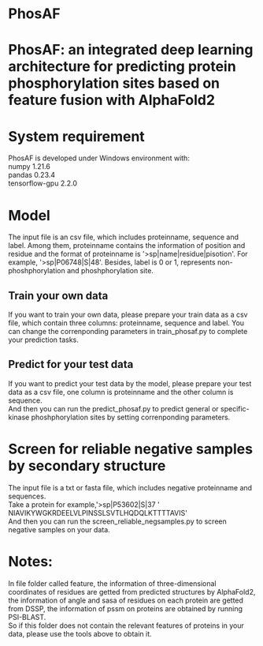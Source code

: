 # PhosAF
# PhosAF: an integrated deep learning architecture for predicting protein phosphorylation sites based on feature fusion with AlphaFold2
# System requirement
PhosAF is developed under Windows environment with:  
numpy  1.21.6  
pandas  0.23.4  
tensorflow-gpu  2.2.0  

# Model
The input file is an csv file, which includes proteinname, sequence and label. Among them, proteinname contains the information of position and residue and the format of  proteinname is '>sp|name|residue|pisotion'. For example, '>sp|P06748|S|48'. Besides, label is 0 or 1, represents non-phoshphorylation and phoshphorylation site.
## Train your own data
If you want to train your own data, please prepare your train data as a csv file, which contain three columns: proteinname, sequence and label. You can change the  correnponding parameters in train_phosaf.py to complete your prediction tasks.

## Predict for your test data
If you want to predict your test data by the model, please prepare your test data as a csv file, one column is proteinname and the other column is sequence.  
And then you can run the predict_phosaf.py to predict general or specific-kinase phoshphorylation sites by setting correnponding parameters.

# Screen for reliable negative samples by secondary structure
The input file is a txt or fasta file, which includes negative proteinname and sequences.  
Take a protein for example,'>sp|P53602|S|37 '  
                                            NIAVIKYWGKRDEELVLPINSSLSVTLHQDQLKTTTTAVIS'  
And then you can run the screen_reliable_negsamples.py to screen negative samples on your data.

# Notes:
In file folder called feature, the information of three-dimensional coordinates of residues are getted from predicted structures by AlphaFold2, the information of angle  and sasa of residues on each protein are getted from DSSP,  the information of pssm on proteins are obtained by running PSI-BLAST.  
So if this folder does not contain the relevant features of proteins in your data, please use the tools above to obtain it.
